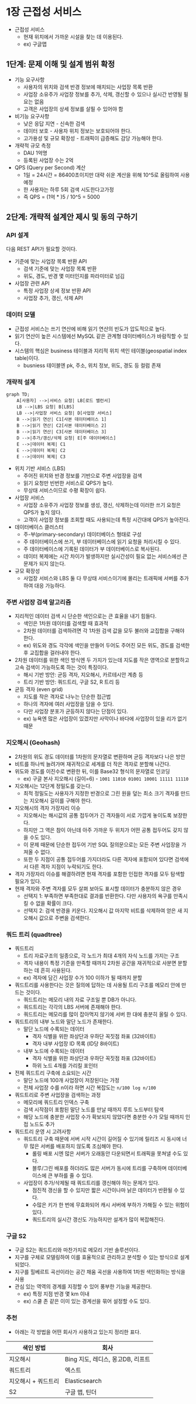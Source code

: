# 1장 근접성 서비스
- 근접성 서비스
    - 현재 위치에서 가까운 시설을 찾는 데 이용된다.
    - ex) 구글맵

## 1단계: 문제 이해 및 설계 범위 확정

- 기능 요구사항
    - 사용자의 위치와 검색 반경 정보에 매치되는 사업장 목록 반환
    - 사업장 소유주가 사업장 정보를 추가, 삭제, 갱신할 수 있으나 실시간 반영될 필요는 없음
    - 고객은 사업장의 상세 정보를 살필 수 있어야 함
- 비기능 요구사항
    - 낮은 응답 지연 - 신속한 검색
    - 데이터 보호 - 사용자 위치 정보는 보호되어야 한다.
    - 고가용성 및 규모 확장성 - 트래픽이 급증해도 감당 가능해야 한다.
- 개략적 규모 측정
    - DAU 1억명
    - 등록된 사업장 수는 2억
- QPS (Query per Second) 계산
    - 1일 = 24시간 = 86400초이지만 대략 쉬운 계산을 위해 10^5로 올림하여 사용 예정
    - 한 사용자는 하루 5회 검색 시도한다고가정
    - 즉 QPS = (1억 * )5 / 10^5 = 5000

## 2단계: 개략적 설계안 제시 및 동의 구하기

### API 설계

다음 REST API가 필요할 것이다.

- 기준에 맞는 사업장 목록 반환 API
    - 검색 기준에 맞는 사업장 목록 반환
    - 위도, 경도, 반경 몇 미터인지를 파라미터로 넘김
- 사업장 관련 API
    - 특정 사업장 상세 정보 반환 API
    - 사업장 추가, 갱신, 삭제 API

### 데이터 모델

- 근접성 서비스는 쓰기 연산에 비해 읽기 연산의 빈도가 압도적으로 높다.
- 읽기 연산이 높은 시스템에선 MySQL 같은 관계형 데이터베이스가 바람직할 수 있다.
- 시스템의 핵심은 business 테이블과 지리적 위치 색인 테이블(geospatial index table)이다.
    - busniess 테이블엔 pk, 주소, 위치 정보, 위도, 경도 등 컬럼 존재

### 개략적 설계

```mermaid
graph TD;
    A[사용자] -->|서비스 요청| LB[로드 밸런서]
    LB -->|LBS 요청| B[LBS]
    LB -->|사업장 서비스 요청| D[사업장 서비스]
    B -->|읽기 연산| C1[사본 데이터베이스 1]
    B -->|읽기 연산| C2[사본 데이터베이스 2]
    B -->|읽기 연산| C3[사본 데이터베이스 3]
    D -->|추가/갱신/삭제 요청| E[주 데이터베이스]
    E -->|데이터 복제| C1
    E -->|데이터 복제| C2
    E -->|데이터 복제| C3
```

- 위치 기반 서비스 (LBS)
    - 주어진 위치와 반경 정보를 기반으로 주변 사업장을 검색
    - 읽기 요청만 빈번한 서비스로 QPS가 높다.
    - 무상태 서비스이므로 수평 확장이 쉽다.
- 사업장 서비스
    - 사업장 소유주가 사업장 정보를 생성, 갱신, 삭제하는데 이러한 쓰기 요청은 QPS가 높지 않다.
    - 고객이 사업장 정보를 조회할 때도 사용되는데 특정 시간대에 QPS가 높아진다.
- 데이터베이스 클러스터
    - 주-부(primary-secondary) 데이터베이스 형태로 구성
    - 주 데이터베이스에 쓰기, 부 데이터베이스에 읽기 요청을 처리시킬 수 있다.
    - 주 데이터베이스에 기록된 데이터가 부 데이터베이스로 복사된다.
    - 데이터 복제에는 시간 차이가 발생하지만 실시간성이 필요 없는 서비스에선 큰 문제가 되지 않는다.
- 규모 확장성
    - 사업장 서비스와 LBS 둘 다 무상태 서비스이기에 몰리는 트래픽에 서버를 추가하여 대응 가능하다.

### 주변 사업장 검색 알고리즘

- 지리적인 데이터 검색 시 단순한 색인으로는 큰 효율을 내기 힘들다.
  - 색인은 1차원 데이터를 검색할 때 효과적
  - 2차원 데이터를 검색하려면 각 1차원 검색 값을 모두 불러와 교집합을 구해야 한다.
  - ex) 위도와 경도 각각에 색인을 만들어 두어도 주어진 모든 위도, 경도를 검색한 후 교집합을 걸러내야 한다.
- 2차원 데이터를 위한 색인 방식엔 두 가지가 있는데 지도를 작은 영역으로 분할하고 고속 검색이 가능하도록 하는 것이 특징이다.
  - 해시 기반 방안: 균등 격자, 지오해시, 카르테시안 계층 등
  - 트리 기반 방안: 쿼드트리, 구글 S2, R 트리 등
- 균등 격자 (even grid)
  - 지도를 작은 격자로 나누는 단순한 접근법
  - 하나의 격자에 여러 사업장을 담을 수 있다.
  - 다만 사업장 분포가 균등하지 않다는 단점이 있다.
  - ex) 뉴욕엔 많은 사업장이 있겠지만 사막이나 바다에 사업장이 있을 리가 없기 때문

### 지오해시 (Geohash)

- 2차원의 위도 경도 데이터를 1차원의 문자열로 변환하며 균등 격자보다 나은 방안
- 비트를 하나씩 늘려가며 재귀적으로 세계를 더 작은 격자로 분할해 나간다.
- 위도와 경도를 이진수로 변환한 뒤, 이를 Base32 형식의 문자열로 인코딩
  - ex) 구글 본사 지오해시 (길이=6) - `1001 11010 01001 10001 11111 11110`
- 지오해시는 12단계 정밀도를 갖는다.
  - 최적 정밀도는 사용자가 지정한 반경으로 그린 원을 덮는 최소 크기 격자를 만드는 지오해시 길이를 구해야 한다.
- 지오해시의 격자 가장자리 이슈
  - 지오해시는 해시값의 공통 접두어가 긴 격자들이 서로 가깝게 놓이도록 보장한다.
  - 하지만 그 역은 참이 아닌데 아주 가까운 두 위치가 어떤 공통 접두어도 갖지 않을 수도 있다.
  - 이 문제 때문에 단순한 접두어 기반 SQL 질의문으로는 모든 주변 사업장을 가져올 수 없다.
  - 또한 두 지점이 공통 접두어를 가지더라도 다른 격자에 포함되어 있다면 검색에서 다른 격자 지점이 누락되기도 한다.
- 격자 가장자리 이슈를 해결하려면 현재 격자를 포함한 인접한 격자를 모두 탐색할 필요가 있다.
- 현재 격자와 주변 격자를 모두 살펴 보아도 표시할 데이터가 충분하지 않은 경우
  - 선택지 1: 부족하면 부족한대로 결과를 반환한다. 다만 사용자의 욕구를 만족시킬 수 없을 확률이 크다.
  - 선택지 2: 검색 반경을 키운다. 지오해시 값 마지막 비트를 삭제하여 얻은 새 지오해시 값으로 주변을 검색한다.

### 쿼드 트리 (quadtree)

- 쿼드트리
  - 트리 자료구조의 일종으로, 각 노드가 최대 4개의 자식 노드를 가지는 구조
  - 격자 내용이 특정 기준을 만족할 때까지 2차원 공간을 재귀적으로 사분면 분할 하는 데 흔히 사용된다.
  - ex) 격자에 담긴 사업장 수가 100 이하가 될 때까지 분할
- 쿼드트리를 사용한다는 것은 질의에 답하는 데 사용될 트리 구조를 메모리 안에 만드는 것이다.
  - 쿼드트리는 메모리 내의 자료 구조일 뿐 DB가 아니다.
  - 쿼드트리는 각각의 LBS 서버에 존재해야 한다.
  - 쿼드트리는 메모리를 많이 잡아먹지 않기에 서버 한 대에 충분히 올릴 수 있다.
- 쿼드트리의 내부 노드와 말단 노드가 존재한다.
  - 말단 노드에 수록되는 데이터
    - 격자 식별을 위한 좌상단과 우하단 꼭짓점 좌표 (32바이트)
    - 격자 내부 사업장 ID 목록 (ID당 8바이트)
  - 내부 노드에 수록되는 데이터
    - 격자 식별을 위한 좌상단과 우하단 꼭짓점 좌표 (32바이트)
    - 하위 노드 4개를 가리킬 포인터
- 전체 쿼드트리 구축에 소요되는 시간
  - 말단 노드에 100개 사업장이 저장된다는 가정
  - 전체 사업장 수를 n이라 하면 시간 복잡도는 `n/100 log n/100`
- 쿼드트리로 주변 사업장을 검색하는 과정
  - 메모리에 쿼드트리 인덱스 구축
  - 검색 시작점이 포함된 말단 노드를 만날 때까지 루트 노드부터 탐색
  - 해당 노드에 충분한 사업장 수가 확보되지 않았다면 충분한 수가 모일 때까지 인접 노드도 추가
- 쿼드트리 운영 시 고려사항
  - 쿼드트리 구축 때문에 서버 시작 시간이 길어질 수 있기에 릴리즈 시 동시에 너무 많은 서버를 배포하지 않도록 조심해야 한다.
    - 롤링 배포 시엔 많은 서버가 오래동안 다운되면서 트래픽을 못쳐낼 수도 있다.
    - 블루/그린 배포를 하더라도 많은 서버가 동시에 트리를 구축하며 데이터베이스에 큰 부하를 줄 수 있다.
  - 사업장이 추가/삭제될 때 쿼드트리를 갱신해야 하는 문제가 있다.
    - 점진적 갱신을 할 수 있지만 짧은 시간이나마 낡은 데이터가 반환될 수 있다.
    - 수많은 키가 한 번에 무효화되어 캐시 서버에 부하가 가해질 수 있는 위험이 있다.
    - 쿼드트리의 실시간 갱신도 가능하지만 설계가 많이 복잡해진다.

### 구글 S2

- 구글 S2는 쿼드트리와 마찬가지로 메모리 기반 솔루션이다.
- 지구를 구체로 모델링하여 이를 효율적으로 관리하고 분석할 수 있는 방식으로 설계되었다.
- 지구를 힐베르트 곡선이라는 공간 채움 곡선을 사용하여 1차원 색인화하는 방식을 사용
- 관심 있는 역역의 경계를 지정할 수 있어 풍부한 기능을 제공한다.
  - ex) 특정 지점 반경 몇 km 이내
  - ex) 스쿨 존 같은 이미 있는 경계선을 묶어 설정할 수도 있다.

### 추천

- 아래는 각 방법을 어떤 회사가 사용하고 있는지 정리한 표다.

| 색인 방법 | 회사 |
| --- | --- |
| 지오해시 | Bing 지도, 레디스, 몽고DB, 리프트 |
| 쿼드트리 | 엑스트 |
| 지오해시 + 쿼드트리 | Elasticsearch |
| S2 | 구글 맵, 틴더 |
